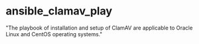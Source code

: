 # ansible_clamav_play
"The playbook of installation and setup of ClamAV are applicable to Oracle Linux  and  CentOS  operating systems."
